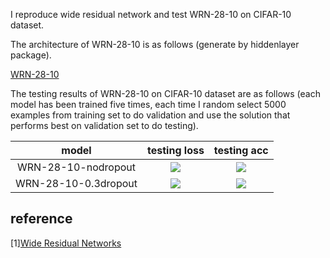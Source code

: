 I reproduce wide residual network and test WRN-28-10 on CIFAR-10 dataset.

The architecture of WRN-28-10 is as follows (generate by hiddenlayer package).

[WRN-28-10](figures/WRN-28-10.png)

The testing results of WRN-28-10 on CIFAR-10 dataset are as follows (each model has been trained five times, each time I random select 5000 examples from training set to do validation and use the solution that performs best on validation set to do testing).

|model|testing loss|testing acc|
|:----:|:----:|:----:|
|WRN-28-10-nodropout|![](http://latex.codecogs.com/gif.latex?\\0.156\pm0.002)|![](http://latex.codecogs.com/gif.latex?\\0.960\pm0.001)|
|WRN-28-10-0.3dropout|![](http://latex.codecogs.com/gif.latex?\\0.162\pm0.003)|![](http://latex.codecogs.com/gif.latex?\\0.959\pm0.002)|

## reference
\[1\][Wide Residual Networks](https://arxiv.org/pdf/1605.07146v1.pdf)
